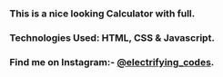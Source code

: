 ### This is a nice looking Calculator with full.

### Technologies Used: HTML, CSS & Javascript.

### Find me on Instagram:- [@electrifying_codes][Instagram].

[Instagram]: https://www.instagram.com/electrifying_codes